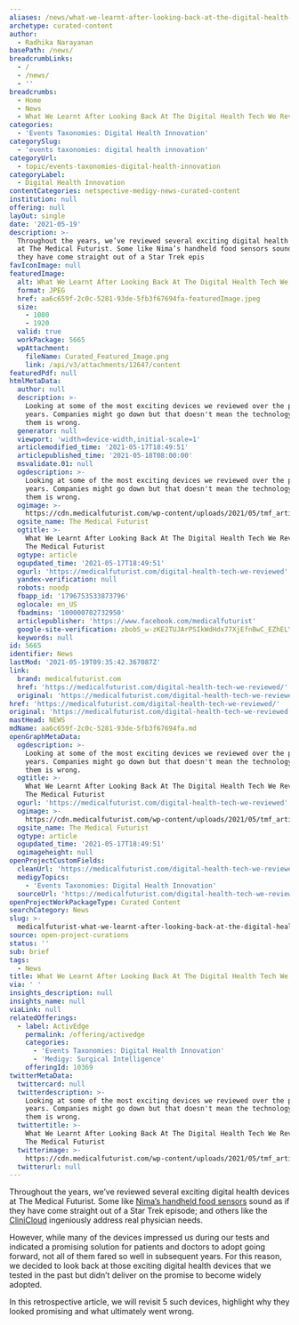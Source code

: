 ```yaml
---
aliases: /news/what-we-learnt-after-looking-back-at-the-digital-health-tech-we-reviewed
archetype: curated-content
author:
  - Radhika Narayanan
basePath: /news/
breadcrumbLinks:
  - /
  - /news/
  - ''
breadcrumbs:
  - Home
  - News
  - What We Learnt After Looking Back At The Digital Health Tech We Reviewed
categories:
  - 'Events Taxonomies: Digital Health Innovation'
categorySlug:
  - 'events taxonomies: digital health innovation'
categoryUrl:
  - topic/events-taxonomies-digital-health-innovation
categoryLabel:
  - Digital Health Innovation
contentCategories: netspective-medigy-news-curated-content
institution: null
offering: null
layOut: single
date: '2021-05-19'
description: >-
  Throughout the years, we’ve reviewed several exciting digital health devices
  at The Medical Futurist. Some like Nima’s handheld food sensors sound as if
  they have come straight out of a Star Trek epis
favIconImage: null
featuredImage:
  alt: What We Learnt After Looking Back At The Digital Health Tech We Reviewed
  format: JPEG
  href: aa6c659f-2c0c-5281-93de-5fb3f67694fa-featuredImage.jpeg
  size:
    - 1080
    - 1920
  valid: true
  workPackage: 5665
  wpAttachment:
    fileName: Curated_Featured_Image.png
    link: /api/v3/attachments/12647/content
featuredPdf: null
htmlMetaData:
  author: null
  description: >-
    Looking at some of the most exciting devices we reviewed over the past
    years. Companies might go down but that doesn't mean the technology behind
    them is wrong.
  generator: null
  viewport: 'width=device-width,initial-scale=1'
  articlemodified_time: '2021-05-17T18:49:51'
  articlepublished_time: '2021-05-18T08:00:00'
  msvalidate.01: null
  ogdescription: >-
    Looking at some of the most exciting devices we reviewed over the past
    years. Companies might go down but that doesn't mean the technology behind
    them is wrong.
  ogimage: >-
    https://cdn.medicalfuturist.com/wp-content/uploads/2021/05/tmf_article_266-01.png
  ogsite_name: The Medical Futurist
  ogtitle: >-
    What We Learnt After Looking Back At The Digital Health Tech We Reviewed -
    The Medical Futurist
  ogtype: article
  ogupdated_time: '2021-05-17T18:49:51'
  ogurl: 'https://medicalfuturist.com/digital-health-tech-we-reviewed'
  yandex-verification: null
  robots: noodp
  fbapp_id: '1796753533873796'
  oglocale: en_US
  fbadmins: '100000702732950'
  articlepublisher: 'https://www.facebook.com/medicalfuturist'
  google-site-verification: zbobS_w-zKE2TUJArPSIkWdHdx77XjEfnBwC_EZhELY
  keywords: null
id: 5665
identifier: News
lastMod: '2021-05-19T09:35:42.367087Z'
link:
  brand: medicalfuturist.com
  href: 'https://medicalfuturist.com/digital-health-tech-we-reviewed/'
  original: 'https://medicalfuturist.com/digital-health-tech-we-reviewed'
href: 'https://medicalfuturist.com/digital-health-tech-we-reviewed/'
original: 'https://medicalfuturist.com/digital-health-tech-we-reviewed'
mastHead: NEWS
mdName: aa6c659f-2c0c-5281-93de-5fb3f67694fa.md
openGraphMetaData:
  ogdescription: >-
    Looking at some of the most exciting devices we reviewed over the past
    years. Companies might go down but that doesn't mean the technology behind
    them is wrong.
  ogtitle: >-
    What We Learnt After Looking Back At The Digital Health Tech We Reviewed -
    The Medical Futurist
  ogurl: 'https://medicalfuturist.com/digital-health-tech-we-reviewed'
  ogimage: >-
    https://cdn.medicalfuturist.com/wp-content/uploads/2021/05/tmf_article_266-01.png
  ogsite_name: The Medical Futurist
  ogtype: article
  ogupdated_time: '2021-05-17T18:49:51'
  ogimageheight: null
openProjectCustomFields:
  cleanUrl: 'https://medicalfuturist.com/digital-health-tech-we-reviewed/'
  medigyTopics:
    - 'Events Taxonomies: Digital Health Innovation'
  sourceUrl: 'https://medicalfuturist.com/digital-health-tech-we-reviewed'
openProjectWorkPackageType: Curated Content
searchCategory: News
slug: >-
  medicalfuturist-what-we-learnt-after-looking-back-at-the-digital-health-tech-we-reviewed
source: open-project-curations
status: ''
sub: brief
tags:
  - News
title: What We Learnt After Looking Back At The Digital Health Tech We Reviewed
via: ' '
insights_description: null
insights_name: null
viaLink: null
relatedOfferings:
  - label: ActivEdge
    permalink: /offering/activedge
    categories:
      - 'Events Taxonomies: Digital Health Innovation'
      - 'Medigy: Surgical Intelligence'
    offeringId: 10369
twitterMetaData:
  twittercard: null
  twitterdescription: >-
    Looking at some of the most exciting devices we reviewed over the past
    years. Companies might go down but that doesn't mean the technology behind
    them is wrong.
  twittertitle: >-
    What We Learnt After Looking Back At The Digital Health Tech We Reviewed -
    The Medical Futurist
  twitterimage: >-
    https://cdn.medicalfuturist.com/wp-content/uploads/2021/05/tmf_article_266-01.png
  twitterurl: null
---
```

<p>Throughout the years, we’ve reviewed several exciting digital health devices at The Medical Futurist. Some like <a href="https://medicalfuturist.com/fighting-against-a-small-enemy-the-nima-peanut-sensor-review/">Nima’s handheld food sensors</a> sound as if they have come straight out of a Star Trek episode; and others like the <a href="https://medicalfuturist.com/clinicloud-review-should-doctors-and-patients-use-the-digital-stethoscope/">CliniCloud</a> ingeniously address real physician needs.</p><p>However, while many of the devices impressed us during our tests and indicated a promising solution for patients and doctors to adopt going forward, not all of them fared so well in subsequent years. For this reason, we decided to look back at those exciting digital health devices that we tested in the past but didn’t deliver on the promise to become widely adopted.</p><p>In this retrospective article, we will revisit 5 such devices, highlight why they looked promising and what ultimately went wrong.</p>